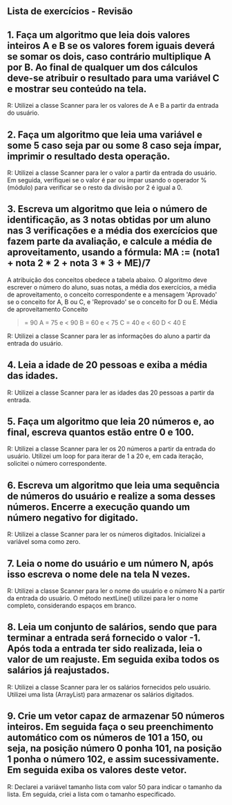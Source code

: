 ## Lista de exercícios - Revisão


## 1. Faça um algoritmo que leia dois valores inteiros A e B se os valores forem iguais deverá se somar os dois, caso contrário multiplique A por B. Ao final de qualquer um dos cálculos deve-se atribuir o resultado para uma variável C e mostrar seu conteúdo na tela.

R: Utilizei a classe Scanner para ler os valores de A e B a partir da entrada do usuário. 

## 2. Faça um algoritmo que leia uma variável e some 5 caso seja par ou some 8 caso seja ímpar, imprimir o resultado desta operação.

R: Utilizei a classe Scanner para ler o valor a partir da entrada do usuário. Em seguida, verifiquei se o valor é par ou ímpar usando
o operador % (módulo) para verificar se o resto da divisão por 2 é igual a 0. 

## 3. Escreva um algoritmo que leia o número de identificação, as 3 notas obtidas por um aluno nas 3 verificações e a média dos exercícios que fazem parte da avaliação, e calcule a média de aproveitamento, usando a fórmula: MA := (nota1 + nota 2 * 2 + nota 3 * 3 + ME)/7
A atribuição dos conceitos obedece a tabela abaixo. O algoritmo deve escrever o número do aluno, suas notas, a média dos exercícios, a média de aproveitamento, o conceito correspondente e a mensagem 'Aprovado' se o conceito for A, B ou C, e 'Reprovado' se o conceito for D ou E.
Média de aproveitamento Conceito
>= 90 A
>= 75 e < 90 B
>= 60 e < 75 C
>= 40 e < 60 D
< 40 E

R: Utilizei a classe Scanner para ler as informações do aluno a partir da entrada do usuário.

## 4. Leia a idade de 20 pessoas e exiba a média das idades.

R: Utilizei a classe Scanner para ler as idades das 20 pessoas a partir da entrada.

## 5. Faça um algoritmo que leia 20 números e, ao final, escreva quantos estão entre 0 e 100.

R: Utilizei a classe Scanner para ler os 20 números a partir da entrada do usuário. Utilizei um loop for para iterar de 1 a 20 e, 
em cada iteração, solicitei o número correspondente.

## 6. Escreva um algoritmo que leia uma sequência de números do usuário e realize a soma desses números. Encerre a execução quando um número negativo for digitado.

R: Utilizei a classe Scanner para ler os números digitados. Inicializei a variável soma como zero.

## 7. Leia o nome do usuário e um número N, após isso escreva o nome dele na tela N vezes.

R: Utilizei a classe Scanner para ler o nome do usuário e o número N a partir da entrada do usuário. O método nextLine() utilizei para ler o nome completo,
 considerando espaços em branco.
 
## 8. Leia um conjunto de salários, sendo que para terminar a entrada será fornecido o valor -1. Após toda a entrada ter sido realizada, leia o valor de um reajuste. Em seguida exiba todos os salários já reajustados.

R: Utilizei a classe Scanner para ler os salários fornecidos pelo usuário. Utilizei uma lista (ArrayList) para armazenar os salários digitados.

## 9. Crie um vetor capaz de armazenar 50 números inteiros. Em seguida faça o seu preenchimento automático com os números de 101 a 150, ou seja, na posição número 0 ponha 101, na posição 1 ponha o número 102, e assim sucessivamente. Em seguida exiba os valores deste vetor.

R: Declarei a variável tamanho lista com valor 50 para indicar o tamanho da lista. Em seguida, criei a lista com o tamanho especificado.
